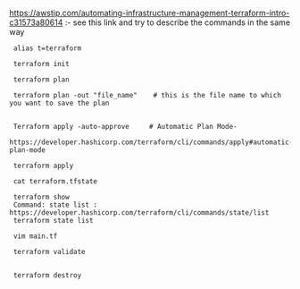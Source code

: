 https://awstip.com/automating-infrastructure-management-terraform-intro-c31573a80614 :- see this link and try to describe the commands in the same way
     
     alias t=terraform
    
     terraform init 
     
     terraform plan

     terraform plan -out "file_name"    # this is the file name to which you want to save the plan
     
     
     Terraform apply -auto-approve     # Automatic Plan Mode-
     https://developer.hashicorp.com/terraform/cli/commands/apply#automatic-plan-mode
     
     terraform apply
    
     cat terraform.tfstate 
    
     terraform show
     Command: state list : https://developer.hashicorp.com/terraform/cli/commands/state/list
     terraform state list
      
     vim main.tf 
     
     terraform validate 
    
     
     terraform destroy
